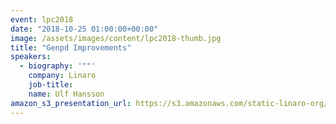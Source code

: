 ```yaml
---
event: lpc2018
date: "2018-10-25 01:00:00+00:00"
image: /assets/images/content/lpc2018-thumb.jpg
title: "Genpd Improvements"
speakers:
  - biography: '""'
    company: Linaro
    job-title:
    name: Ulf Hansson
amazon_s3_presentation_url: https://s3.amazonaws.com/static-linaro-org/event-resources/lpc2018/LPC2018-Genpd-Improvements.pdf
---
```

